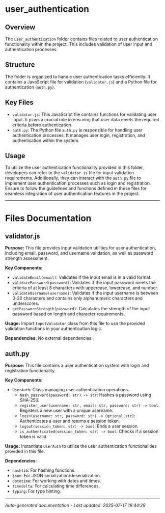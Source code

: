 # user_authentication

## Overview
The `user_authentication` folder contains files related to user authentication functionality within the project. This includes validation of user input and authentication processes.

## Structure
The folder is organized to handle user authentication tasks efficiently. It contains a JavaScript file for validation (`validator.js`) and a Python file for authentication (`auth.py`).

## Key Files
- `validator.js`: This JavaScript file contains functions for validating user input. It plays a crucial role in ensuring that user data meets the required criteria before authentication.
- `auth.py`: The Python file `auth.py` is responsible for handling user authentication processes. It manages user login, registration, and authentication within the system.

## Usage
To utilize the user authentication functionality provided in this folder, developers can refer to the `validator.js` file for input validation requirements. Additionally, they can interact with the `auth.py` file to implement user authentication processes such as login and registration. Ensure to follow the guidelines and functions defined in these files for seamless integration of user authentication features in the project.

---

# Files Documentation

## validator.js

**Purpose:** This file provides input validation utilities for user authentication, including email, password, and username validation, as well as password strength assessment.

**Key Components:**
- `validateEmail(email)`: Validates if the input email is in a valid format.
- `validatePassword(password)`: Validates if the input password meets the criteria of at least 8 characters with uppercase, lowercase, and number.
- `validateUsername(username)`: Validates if the input username is between 3-20 characters and contains only alphanumeric characters and underscores.
- `getPasswordStrength(password)`: Calculates the strength of the input password based on length and character requirements.

**Usage:** Import `InputValidator` class from this file to use the provided validation functions in your authentication logic.

**Dependencies:** No external dependencies.

## auth.py

**Purpose:** This file contains a user authentication system with login and registration functionality.

**Key Components:**
- `UserAuth`: Class managing user authentication operations.
  - `hash_password(password: str) -> str`: Hashes a password using SHA-256.
  - `register_user(username: str, email: str, password: str) -> bool`: Registers a new user with a unique username.
  - `login(username: str, password: str) -> Optional[str]`: Authenticates a user and returns a session token.
  - `logout(session_token: str) -> bool`: Ends a user session.
  - `is_authenticated(session_token: str) -> bool`: Checks if a session token is valid.

**Usage:** Instantiate `UserAuth` to utilize the user authentication functionalities provided in this file.

**Dependencies:**
- `hashlib`: For hashing functions.
- `json`: For JSON serialization/deserialization.
- `datetime`: For working with dates and times.
- `timedelta`: For calculating time differences.
- `typing`: For type hinting.

---
*Auto-generated documentation - Last updated: 2025-07-17 18:44:29*
